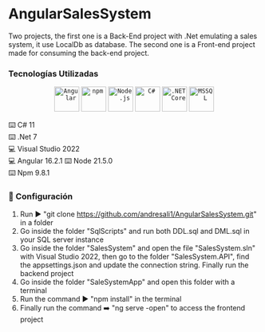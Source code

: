 # AngularSalesSystem
Two projects, the first one is a Back-End project with .Net emulating a sales system, it use LocalDb as database. The second one is a Front-end project made for consuming the back-end project.

### Tecnologías Utilizadas
<div align="center">
	<code><img width="50" src="https://user-images.githubusercontent.com/25181517/183890595-779a7e64-3f43-4634-bad2-eceef4e80268.png" alt="Angular" title="Angular"/></code>
	<code><img width="50" src="https://user-images.githubusercontent.com/25181517/121401671-49102800-c959-11eb-9f6f-74d49a5e1774.png" alt="npm" title="npm"/></code>
	<code><img width="50" src="https://user-images.githubusercontent.com/25181517/183568594-85e280a7-0d7e-4d1a-9028-c8c2209e073c.png" alt="Node.js" title="Node.js"/></code>
	<code><img width="50" src="https://user-images.githubusercontent.com/25181517/121405384-444d7300-c95d-11eb-959f-913020d3bf90.png" alt="C#" title="C#"/></code>
	<code><img width="50" src="https://user-images.githubusercontent.com/25181517/121405754-b4f48f80-c95d-11eb-8893-fc325bde617f.png" alt=".NET Core" title=".NET Core"/></code>
	<code><img width="50" src="https://github.com/marwin1991/profile-technology-icons/assets/19180175/3b371807-db7c-45b4-8720-c0cfc901680a" alt="MSSQL" title="MSSQL"/></code>
</div>  

:keyboard: C# 11  
:keyboard: .Net 7  
:computer: Visual Studio 2022  
:computer: Angular 16.2.1
:keyboard: Node 21.5.0  
:keyboard: Npm 9.8.1

### :open_book: Configuración  
1. Run ▶️ "git clone https://github.com/andresali1/AngularSalesSystem.git" in a folder
2. Go inside the folder "SqlScripts" and run both DDL.sql and DML.sql in your SQL server instance
3. Go inside the folder "SalesSystem" and open the file "SalesSystem.sln" with Visual Studio 2022, then go to the folder "SalesSystem.API", find the appsettings.json and update the connection string. Finally run the backend project
4. Go inside the folder "SaleSystemApp" and open this folder with a terminal
5. Run the command ▶️ "npm install" in the terminal
6. Finally run the command ➡️ "ng serve -open" to access the frontend project
